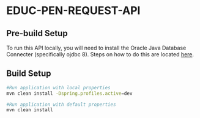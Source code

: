 # EDUC-PEN-REQUEST-API

## Pre-build Setup

To run this API locally, you will need to install the Oracle Java Database Connecter (specifically ojdbc 8). Steps on how to do this are located [here](https://www.mkyong.com/maven/how-to-add-oracle-jdbc-driver-in-your-maven-local-repository/).

## Build Setup

``` bash
#Run application with local properties
mvn clean install -Dspring.profiles.active=dev

#Run application with default properties
mvn clean install
